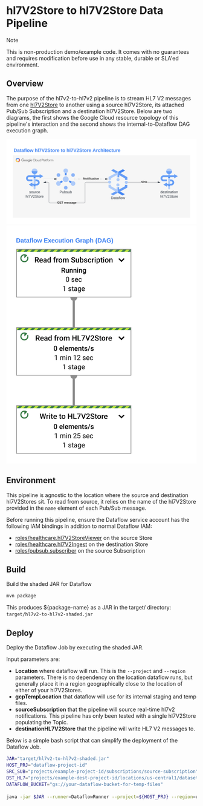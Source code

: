 # hl7V2Store to hl7V2Store Data Pipeline

> [!NOTE]
> This is non-production demo/example code. It comes with no
guarantees and requires modification before use in any stable, durable or SLA'ed environment.

## Overview

The purpose of the hl7v2-to-hl7v2 pipeline is to stream HL7 V2 messages
from one [hl7V2Store](https://cloud.google.com/healthcare-api/docs/concepts/hl7v2) to another using a source hl7V2Store, its attached Pub/Sub Subscription and a destination hl7V2Store. Below are two diagrams, the first shows the Google Cloud resource topology of this pipeline's interaction and the second shows the internal-to-Dataflow DAG execution graph.

![image](images/dataflow-hl7v2-to-hl7v2-architecture.png)
![image](images/dataflow-hl7v2-to-hl7v2-execution-graph.png)

## Environment
This pipeline is agnostic to the location where the source and destination
hl7V2Stores sit. To read from source, it relies on the name of the hl7V2Store provided in the `name`
element of each Pub/Sub message.

Before running this pipeline, ensure the Dataflow service account has the following IAM
bindings in addition to normal Dataflow IAM:
- [roles/healthcare.hl7V2StoreViewer](https://cloud.google.com/healthcare-api/docs/access-control#healthcare.hl7V2StoreViewer) on the source Store
- [roles/healthcare.hl7V2Ingest](https://cloud.google.com/healthcare-api/docs/access-control#healthcare.hl7V2Ingest) on the destination Store
- [roles/pubsub.subscriber](https://cloud.google.com/pubsub/docs/access-control#pubsub.subscriber) on the source Subscription

## Build
Build the shaded JAR for Dataflow
```bash
mvn package
```

This produces ${package-name} as a JAR in the target/ directory: `target/hl7v2-to-hl7v2-shaded.jar`

## Deploy
Deploy the Dataflow Job by executing the shaded JAR.

Input parameters are:
- **Location** where dataflow will run. This is the `--project` and `--region` parameters. There is no dependency on the location dataflow runs, but generally place it in a region geographically close to the location of either of your hl7V2Stores.
- **gcpTempLocation** that dataflow will use for its internal staging and temp files.
- **sourceSubscription** that the pipeline will source real-time hl7v2 notifications. This pipeline has only been tested with a single hl7V2Store populating the Topic.
- **destinationHL7V2Store** that the pipeline will write HL7 V2 messages to.

Below is a simple bash script that can simplify the deployment of the Dataflow Job.

```bash
JAR="target/hl7v2-to-hl7v2-shaded.jar"
HOST_PRJ="dataflow-project-id"
SRC_SUB="projects/example-project-id/subscriptions/source-subscription"
DST_HL7="projects/example-dest-project-id/locations/us-central1/datasets/destination-dataset/hl7V2Stores/destination-store"
DATAFLOW_BUCKET="gs://your-dataflow-bucket-for-temp-files"

java -jar $JAR --runner=DataflowRunner --project=${HOST_PRJ} --region=us-central1 --gcpTempLocation=${DATAFLOW_BUCKET}/hl7v2-to-hl7v2/ --sourceSubscription="${SRC_SUB}" --destinationHL7V2Store="${DST_HL7}"
```
